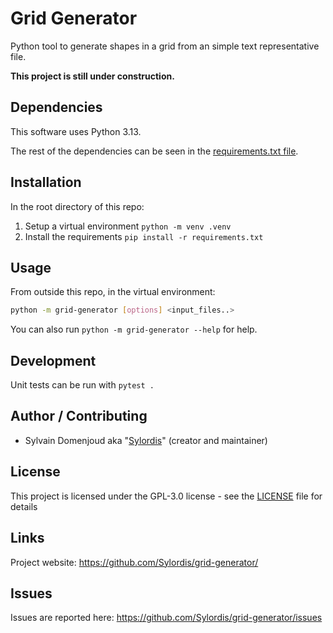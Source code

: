 # Grid Generator

Python tool to generate shapes in a grid from an simple text representative file.

**This project is still under construction.**

## Dependencies

This software uses Python 3.13.

The rest of the dependencies can be seen in the [requirements.txt file](requirements.txt).

## Installation

In the root directory of this repo:

1. Setup a virtual environment `python -m venv .venv`
2. Install the requirements `pip install -r requirements.txt`

## Usage

From outside this repo, in the virtual environment:

```bash
python -m grid-generator [options] <input_files..>
```

You can also run `python -m grid-generator --help` for help.

## Development

Unit tests can be run with `pytest .`

## Author / Contributing

* Sylvain Domenjoud aka "[Sylordis](https://github.com/Sylordis)" (creator and maintainer)

## License

This project is licensed under the GPL-3.0 license - see the [LICENSE](LICENSE) file for details

## Links

Project website: <https://github.com/Sylordis/grid-generator/>

## Issues

Issues are reported here: <https://github.com/Sylordis/grid-generator/issues>

